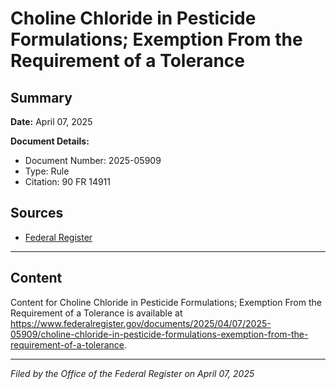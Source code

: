 # Choline Chloride in Pesticide Formulations; Exemption From the Requirement of a Tolerance

## Summary

**Date:** April 07, 2025

**Document Details:**
- Document Number: 2025-05909
- Type: Rule
- Citation: 90 FR 14911

## Sources
- [Federal Register](https://www.federalregister.gov/documents/2025/04/07/2025-05909/choline-chloride-in-pesticide-formulations-exemption-from-the-requirement-of-a-tolerance)

---

## Content

Content for Choline Chloride in Pesticide Formulations; Exemption From the Requirement of a Tolerance is available at https://www.federalregister.gov/documents/2025/04/07/2025-05909/choline-chloride-in-pesticide-formulations-exemption-from-the-requirement-of-a-tolerance.

---

*Filed by the Office of the Federal Register on April 07, 2025*
